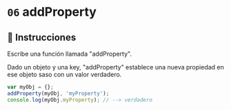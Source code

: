 # `06` addProperty

## 📝 Instrucciones

Escribe una función llamada "addProperty".

Dado un objeto y una key, "addProperty" establece una nueva propiedad en ese objeto saso con un valor verdadero.


```Javascript
var myObj = {};
addProperty(myObj, 'myProperty');
console.log(myObj.myProperty); // --> verdadero
```